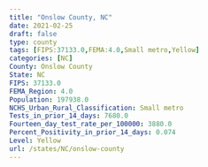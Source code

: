 ```yaml
---
title: "Onslow County, NC"
date: 2021-02-25
draft: false
type: county
tags: [FIPS:37133.0,FEMA:4.0,Small metro,Yellow]
categories: [NC]
County: Onslow County
State: NC
FIPS: 37133.0
FEMA_Region: 4.0
Population: 197938.0
NCHS_Urban_Rural_Classification: Small metro
Tests_in_prior_14_days: 7680.0
Fourteen_day_test_rate_per_100000: 3880.0
Percent_Positivity_in_prior_14_days: 0.074
Level: Yellow
url: /states/NC/onslow-county
---
```



